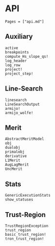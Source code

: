 # API

```@contents
Pages = ["api.md"]
```
## Auxiliary

```@docs
active
breakpoints
compute_Hs_slope_qs!
log_header
log_row
project!
project_step!
```

## Line-Search

```@docs
linesearch
LineSearchOutput
armijo!
armijo_wolfe!
```

## Merit

```@docs
AbstractMeritModel
obj
dualobj
primalobj
derivative
L1Merit
AugLagMerit
UncMerit
```

## Stats

```@docs
GenericExecutionStats
show_statuses
```

## Trust-Region

```@docs
TrustRegionException
trust_region
basic_trust_region!
tron_trust_region!
```
